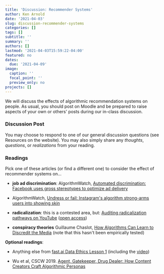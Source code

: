 ```yaml
---
title: 'Discussion: Recommender Systems'
author: Ken Arnold
date: '2021-04-03'
slug: discussion-recommender-systems
categories: []
tags: []
subtitle: ''
summary: ''
authors: []
lastmod: '2021-04-03T15:59:22-04:00'
featured: no
dates:
  due: '2021-04-09'
image:
  caption: ''
  focal_point: ''
  preview_only: no
projects: []
---
```


We will discuss the effects of algorithmic recommendation systems on people. As usual, you should post on Moodle and be prepared to raise aspects of your own or others' posts during our in-class discussion.

### Discussion Post

You may choose to respond to one of our general discussion questions (see Resources on the website). You may also simply share any *thoughts*, *questions*, or *realizations* from your reading.

### Readings

Pick one of these articles (or find a different one) to consider the effect of recommender systems on...

-   **job ad discrimination**: AlgorithmWatch, [Automated discrimination: Facebook uses gross stereotypes to optimize ad delivery](https://algorithmwatch.org/en/automated-discrimination-facebook-google/)

-   AlgorithmWatch, [Undress or fail: Instagram's algorithm strong-arms users into showing skin](https://algorithmwatch.org/en/instagram-algorithm-nudity/)

-   **radicalization**: this is a contested area, but: [Auditing radicalization pathways on YouTube](https://dl.acm.org/doi/10.1145/3351095.3372879) ([open access](https://arxiv.org/abs/1908.08313))

-   **conspiracy theories** Guillaume Chaslot, [How Algorithms Can Learn to Discredit the Media](https://medium.com/@guillaumechaslot/how-algorithms-can-learn-to-discredit-the-media-d1360157c4fa) (note that this hasn't been empirically tested)

**Optional readings**:

-   Anything else from [fast.ai Data Ethics Lesson 1](https://ethics.fast.ai/syllabus/#lesson-1-disinformation) (including the [video](http://ethics.fast.ai/videos/?lesson=1))

-   Wu et al, CSCW 2019. [Agent, Gatekeeper, Drug Dealer: How Content Creators Craft Algorithmic Personas](https://dl.acm.org/doi/abs/10.1145/3359321)
